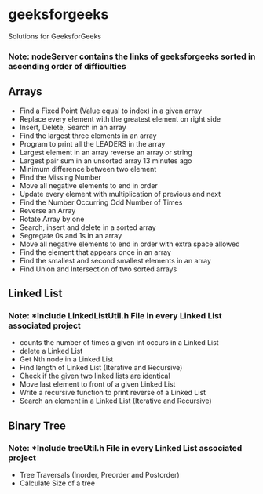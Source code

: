 # geeksforgeeks
Solutions for GeeksforGeeks
### Note: nodeServer contains the links of geeksforgeeks sorted in ascending order of difficulties
## Arrays
- Find a Fixed Point (Value equal to index) in a given array
- Replace every element with the greatest element on right side
- Insert, Delete, Search in an array
- Find the largest three elements in an array
- Program to print all the LEADERS in the array
- Largest element in an array reverse an array or string
- Largest pair sum in an unsorted array	13 minutes ago
- Minimum difference between two element
- Find the Missing Number
- Move all negative elements to end in order
- Update every element with multiplication of previous and next
- Find the Number Occurring Odd Number of Times
- Reverse an Array
- Rotate Array by one
- Search, insert and delete in a sorted array
- Segregate 0s and 1s in an array
- Move all negative elements to end in order with extra space allowed
- Find the element that appears once in an array
- Find the smallest and second smallest elements in an array
- Find Union and Intersection of two sorted arrays
## Linked List
### Note: *Include LinkedListUtil.h File in every Linked List associated project 
- counts the number of times a given int occurs in a Linked List
- delete a Linked List
- Get Nth node in a Linked List
- Find length of Linked List (Iterative and Recursive)
- Check if the given two linked lists are identical
- Move last element to front of a given Linked List
- Write a recursive function to print reverse of a Linked List
- Search an element in a Linked List (Iterative and Recursive)
## Binary Tree
### Note: *Include treeUtil.h File in every Linked List associated project 
- Tree Traversals (Inorder, Preorder and Postorder)
- Calculate Size of a tree
